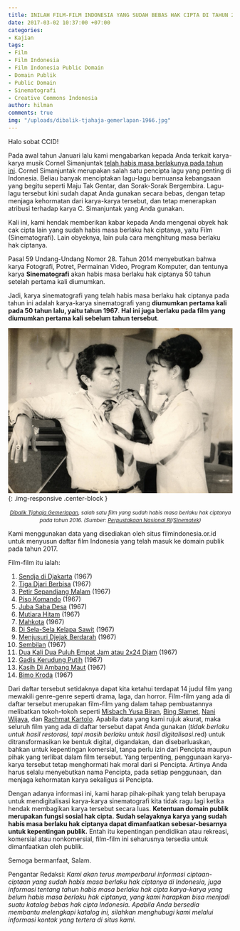 ```yaml
---
title: INILAH FILM-FILM INDONESIA YANG SUDAH BEBAS HAK CIPTA DI TAHUN 2017!
date: 2017-03-02 10:37:00 +07:00
categories:
- Kajian
tags:
- Film
- Film Indonesia
- Film Indonesia Public Domain
- Domain Publik
- Public Domain
- Sinematografi
- Creative Commons Indonesia
author: hilman
comments: true
img: "/uploads/dibalik-tjahaja-gemerlapan-1966.jpg"
---
```


Halo sobat CCID!

Pada awal tahun Januari lalu kami mengabarkan kepada Anda terkait karya-karya musik Cornel Simanjuntak [telah habis masa berlakunya pada tahun ini](http://creativecommons.or.id/2017/01/indonesia-di-hari-domain-publik-2017/). Cornel Simanjuntak merupakan salah satu pencipta lagu yang penting di Indonesia. Beliau banyak menciptakan lagu-lagu bernuansa kebangsaan yang begitu seperti Maju Tak Gentar, dan Sorak-Sorak Bergembira. Lagu-lagu tersebut kini sudah dapat Anda gunakan secara bebas, dengan tetap menjaga kehormatan dari karya-karya tersebut, dan tetap menerapkan atribusi terhadap karya C. Simanjuntak yang Anda gunakan.

Kali ini, kami hendak memberikan kabar kepada Anda mengenai obyek hak cak cipta lain yang sudah habis masa berlaku hak ciptanya, yaitu Film (Sinematografi). Lain obyeknya, lain pula cara menghitung masa berlaku hak ciptanya.

Pasal 59 Undang-Undang Nomor 28. Tahun 2014 menyebutkan bahwa karya Fotografi, Potret, Permainan Video, Program Komputer, dan tentunya karya **Sinematografi** akan habis masa berlaku hak ciptanya 50 tahun setelah pertama kali diumumkan.

Jadi, karya sinematografi yang telah habis masa berlaku hak ciptanya pada tahun ini adalah karya-karya sinematografi yang **diumumkan pertama kali pada 50 tahun lalu, yaitu tahun 1967**. **Hal ini juga berlaku pada film yang diumumkan pertama kali sebelum tahun tersebut**.

![dibalik-tjahaja-gemerlapan-1966.jpg](/uploads/dibalik-tjahaja-gemerlapan-1966.jpg){: .img-responsive .center-block }<center><small><i><a href="https://id.wikipedia.org/wiki/Dibalik_Tjahaja_Gemerlapan">Dibalik Tjahaja Gemerlapan</a>, salah satu film yang sudah habis masa berlaku hak ciptanya pada tahun 2016. (Sumber: <a href="http://onesearch.perpusnas.go.id/Record/IOS2806-oai:dev2.pnri.go.id:misbach-70-Foto">Perpustakaan Nasional RI</a>/<a href="http://misbach.perfilman.pnri.go.id/photograph/?box=detail&bib_id=47&hlm=1&frombox=list&search_keyword=">Sinematek</a>)</i></small></center>

Kami menggunakan data yang disediakan oleh situs filmindonesia.or.id untuk menyusun daftar film Indonesia yang telah masuk ke domain publik pada tahun 2017.

Film-film itu ialah:
1.	[Sendja di Djakarta](http://filmindonesia.or.id/movie/title/lf-s016-67-058379_sendja-di-djakarta) (1967)
2.	[Tiga Djari Berbisa](http://filmindonesia.or.id/movie/title/lf-t016-67-434286_tiga-djari-berbisa) (1967)
3.	[Petir Sepandjang Malam](http://filmindonesia.or.id/movie/title/lf-p020-67-703712_petir-sepandjang-malam) (1967)
4.	[Piso Komando](http://filmindonesia.or.id/movie/title/lf-p011-67-220913_piso-komando) (1967)
5.	[Juba Saba Desa](http://filmindonesia.or.id/movie/title/lf-j012-67-611239_juda-saba-desa) (1967)
6.	[Mutiara Hitam](http://filmindonesia.or.id/movie/title/lf-m012-67-832463_mutiara-hitam) (1967)
7.	[Mahkota](http://filmindonesia.or.id/movie/title/lf-m007-67-847644_mahkota) (1967)
8.	[Di Sela-Sela Kelapa Sawit](http://filmindonesia.or.id/movie/title/lf-d022-67-790633_disela-sela-kelapa-sawit) (1967)
9.	[Menjusuri Djejak Berdarah](http://filmindonesia.or.id/movie/title/lf-m024-67-583721_menjusuri-djedjak-berdarah) (1967)
10.	[Sembilan](http://filmindonesia.or.id/movie/title/lf-s008-67-395879_sembilan) (1967)
11.	[Dua Kali Dua Puluh Empat Jam atau 2x24 Djam](http://filmindonesia.or.id/movie/title/lf-d032-67-682449_dua-kali-duapuluh-empat-djam-2-x-24-djam) (1967)
12.	[Gadis Kerudung Putih](http://filmindonesia.or.id/movie/title/lf-g018-67-721804_gadis-kerudung-putih) (1967)
13.	[Kasih Di Ambang Maut](http://filmindonesia.or.id/movie/title/lf-k017-67-075793_kasih-diambang-maut) (1967)
14.	[Bimo Kroda](http://filmindonesia.or.id/movie/title/lf-b009-67-871010_bimo-kroda) (1967)

Dari daftar tersebut setidaknya dapat kita ketahui terdapat 14 judul film yang mewakili genre-genre seperti drama, laga, dan horror. Film-film yang ada di daftar tersebut merupakan film-film yang dalam tahap pembuatannya melibatkan tokoh-tokoh seperti [Misbach Yusa Biran](https://id.wikipedia.org/wiki/Misbach_Yusa_Biran), [Bing Slamet](https://id.wikipedia.org/wiki/Bing_Slamet), [Nani Wijaya](https://id.wikipedia.org/wiki/Nani_Widjaja), dan [Rachmat Kartolo](https://id.wikipedia.org/wiki/Rachmat_Kartolo). Apabila data yang kami rujuk akurat, maka seluruh film yang ada di daftar tersebut dapat Anda gunakan (*tidak berlaku untuk hasil restorasi, tapi masih berlaku untuk hasil digitalisasi*.red) untuk ditransformasikan ke bentuk digital, digandakan, dan disebarluaskan, bahkan untuk kepentingan komersial, tanpa perlu izin dari Pencipta maupun pihak yang terlibat dalam film tersebut. Yang terpenting, penggunaan karya-karya tersebut tetap menghormati hak moral dari si Pencipta. Artinya Anda harus selalu menyebutkan nama Pencipta, pada setiap penggunaan, dan menjaga kehormatan karya sekaligus si Pencipta.

Dengan adanya informasi ini, kami harap pihak-pihak yang telah berupaya untuk mendigitalisasi karya-karya sinematografi kita tidak ragu lagi ketika hendak membagikan karya tersebut secara luas. **Ketentuan domain publik merupakan fungsi sosial hak cipta.** **Sudah selayaknya karya yang sudah habis masa berlaku hak ciptanya dapat dimanfaatkan sebesar-besarnya untuk kepentingan publik.** Entah itu kepentingan pendidikan atau rekreasi, komersial atau nonkomersial, film-film ini seharusnya tersedia untuk dimanfaatkan oleh publik.
 
Semoga bermanfaat,
Salam.

Pengantar Redaksi: *Kami akan terus memperbarui informasi ciptaan-ciptaan yang sudah habis masa berlaku hak ciptanya di Indonesia, juga informasi tentang tahun habis masa berlaku hak cipta karya-karya yang belum habis masa berlaku hak ciptanya, yang kami harapkan bisa menjadi suatu katalog bebas hak cipta Indonesia. Apabila Anda bersedia membantu melengkapi katalog ini, silahkan menghubugi kami melalui informasi kontak yang tertera di situs kami.*
